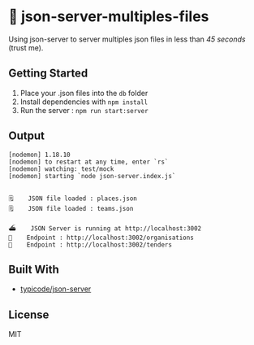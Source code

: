 # 🚤 json-server-multiples-files

Using json-server to server multiples json files in less than *45 seconds* (trust me).

## Getting Started
1. Place your .json files into the `db` folder
2. Install dependencies with `npm install`
3. Run the server : `npm run start:server`

## Output
````
[nodemon] 1.18.10
[nodemon] to restart at any time, enter `rs`
[nodemon] watching: test/mock
[nodemon] starting `node json-server.index.js`


🗒    JSON file loaded : places.json
🗒    JSON file loaded : teams.json

⛴    JSON Server is running at http://localhost:3002
🥁    Endpoint : http://localhost:3002/organisations
🥁    Endpoint : http://localhost:3002/tenders
````

## Built With
- [typicode/json-server](https://github.com/typicode/json-server)

## License
MIT

